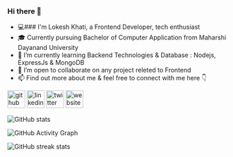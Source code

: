 ### Hi there 👋

<!-- I am Lokesh Khati, currently pursuing Bachelor of Computer Application from Maharshi Dayanand University . I am a tech enthusiast & a Frontend Developer. I am always open to collaborating on projects and innovative/disruptive ideas. Find out more about me & feel free to connect with me here: -->


<!-- **Lokeshkhati/Lokeshkhati** is a ✨ _special_ ✨ repository because its `README.md` (this file) appears on your GitHub profile.

Here are some ideas to get you started: -->

- 💻###  I'm Lokesh Khati, a Frontend Developer,  tech enthusiast 
- 🎓 Currently pursuing Bachelor of Computer Application from Maharshi Dayanand University
- 🌱 I’m currently learning Backend Technologies & Database :  Nodejs, ExpressJs & MongoDB
- 👯 I’m open to collaborate on any project releted to Frontend 
- 📫  Find out more about me & feel free to connect with me here 👇
<!---- 🤔 I’m looking for help with ...
- 💬 Ask me about ...

- 😄 Pronouns: ...
- ⚡ Fun fact: ...
-->

   [<img src='https://cdn.jsdelivr.net/npm/simple-icons@3.0.1/icons/github.svg' alt='github' height='40'>](https://github.com/Lokeshkhati)  [<img src='https://cdn.jsdelivr.net/npm/simple-icons@3.0.1/icons/linkedin.svg' alt='linkedin' height='40'>](https://www.linkedin.com/in/Lokeshkhati)  [<img src='https://cdn.jsdelivr.net/npm/simple-icons@3.0.1/icons/twitter.svg' alt='twitter' height='40'>](https://twitter.com/Lokeshkhati12)  [<img src='https://cdn.jsdelivr.net/npm/simple-icons@3.0.1/icons/icloud.svg' alt='website' height='40'>](https://lokesh-khati.netlify.app/)     



![GitHub stats](https://github-readme-stats.vercel.app/api?username=Lokeshkhati&show_icons=true)  

![GitHub Activity Graph](https://activity-graph.herokuapp.com/graph?username=Lokeshkhati)  

![GitHub streak stats](https://github-readme-streak-stats.herokuapp.com/?user=Lokeshkhati)  

  
